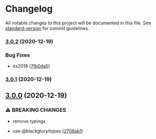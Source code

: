 # Changelog

All notable changes to this project will be documented in this file. See [standard-version](https://github.com/conventional-changelog/standard-version) for commit guidelines.

### [3.0.2](https://github.com/BlackGlory/json-rpc-creator/compare/v3.0.1...v3.0.2) (2020-12-19)


### Bug Fixes

* es2018 ([7fb0da5](https://github.com/BlackGlory/json-rpc-creator/commit/7fb0da56287e3bae8f91d2a6496a3fc7bc2a4c74))

### [3.0.1](https://github.com/BlackGlory/json-rpc-creator/compare/v3.0.0...v3.0.1) (2020-12-19)

## [3.0.0](https://github.com/BlackGlory/json-rpc-creator/compare/v2.2.1...v3.0.0) (2020-12-19)


### ⚠ BREAKING CHANGES

* remove typings

* use @blackglory/types ([2708ab1](https://github.com/BlackGlory/json-rpc-creator/commit/2708ab1a72531e359ffa5462be836b1daaa54f6e))
